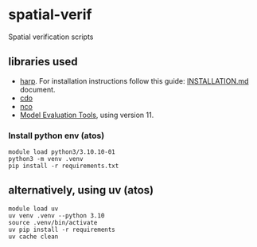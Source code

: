 # spatial-verif
Spatial verification scripts

## libraries used
- [harp](https://harphub.github.io/harp/). For installation instructions follow this guide: [INSTALLATION.md](https://github.com/harphub/oper-harp-verif/tree/master/ACCORD_VS_202406) document.
- [cdo](https://code.mpimet.mpg.de/projects/cdo)
- [nco](https://nco.sourceforge.net/)
- [Model Evaluation Tools](https://met.readthedocs.io/en/latest/Users_Guide/overview.html), using version 11.



### Install python env (atos)
```
module load python3/3.10.10-01
python3 -m venv .venv
pip install -r requirements.txt
```

## alternatively, using uv (atos)
```
module load uv
uv venv .venv --python 3.10
source .venv/bin/activate
uv pip install -r requirements
uv cache clean
```
